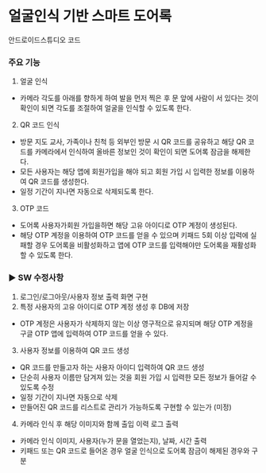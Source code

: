 # 얼굴인식 기반 스마트 도어록
안드로이드스튜디오 코드

### 주요 기능
1. 얼굴 인식
- 카메라 각도를 아래를 향하게 하여 발을 먼저 찍은 후 문 앞에 사람이 서 있다는 것이 확인이 되면 각도를 조절하여 얼굴을 인식할 수 있도록 한다.  

2. QR 코드 인식
- 방문 지도 교사, 가족이나 친척 등 외부인 방문 시 QR 코드를 공유하고 해당 QR 코드를 카메라에서 인식하여 올바른 정보인 것이 확인이 되면 도어록 잠금을 해제한다.
- 모든 사용자는 해당 앱에 회원가입을 해야 되고 회원 가입 시 입력한 정보를 이용하여 QR 코드를 생성한다.
- 일정 기간이 지나면 자동으로 삭제되도록 한다.  

3. OTP 코드
- 도어록 사용자가회원 가입을하면 해당 고유 아이디로 OTP 계정이 생성된다.
- 해당 OTP 계정을 이용하여 OTP 코드를 얻을 수 있으며 키패드 5회 이상 입력에 실패할 경우 도어록을 비활성화하고 앱에 OTP 코드를 입력해야만 도어록을 재활성화할 수 있도록 한다.  
  
  
  
### ▶ SW 수정사항
1. 로그인/로그아웃/사용자 정보 출력 화면 구현
2. 특정 사용자의 고유 아이디로 OTP 계정 생성 후 DB에 저장
- OTP 계정은 사용자가 삭제하지 않는 이상 영구적으로 유지되며 해당 OTP 계정을 구글 OTP 앱에 입력하여 OTP 코드를 얻을 수 있다.
3. 사용자 정보를 이용하여 QR 코드 생성
- QR 코드를 만들고자 하는 사용자 아이디 입력하여 QR 코드 생성
- 단순히 사용자 이름만 담겨져 있는 것을 회원 가입 시 입력한 모든 정보가 들어갈 수 있도록 수정
- 일정 기간이 지나면 자동으로 삭제
- 만들어진 QR 코드를 리스트로 관리가 가능하도록 구현할 수 있는가 (미정)
4. 카메라 인식 후 해당 이미지와 함께 출입 이력 로그 출력
- 카메라 인식 이미지, 사용자(누가 문을 열었는지), 날짜, 시간 출력
- 키패드 또는 QR 코드로 들어온 경우 얼굴 인식으로 도어록 잠금이 해제된 경우와 구분
